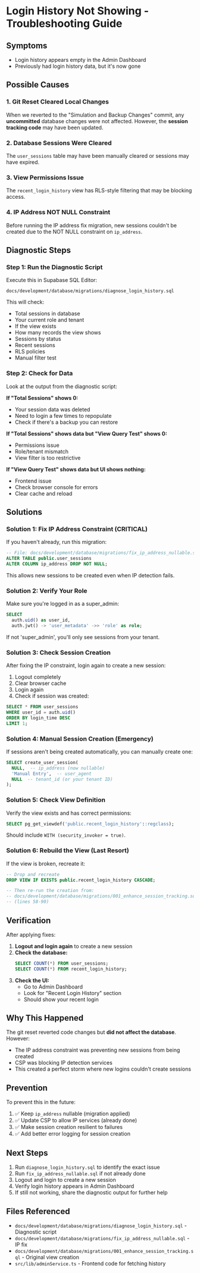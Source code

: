 # Login History Not Showing - Troubleshooting Guide

## Symptoms
- Login history appears empty in the Admin Dashboard
- Previously had login history data, but it's now gone

## Possible Causes

### 1. Git Reset Cleared Local Changes
When we reverted to the "Simulation and Backup Changes" commit, any **uncommitted** database changes were not affected. However, the **session tracking code** may have been updated.

### 2. Database Sessions Were Cleared
The `user_sessions` table may have been manually cleared or sessions may have expired.

### 3. View Permissions Issue
The `recent_login_history` view has RLS-style filtering that may be blocking access.

### 4. IP Address NOT NULL Constraint
Before running the IP address fix migration, new sessions couldn't be created due to the NOT NULL constraint on `ip_address`.

## Diagnostic Steps

### Step 1: Run the Diagnostic Script
Execute this in Supabase SQL Editor:
```
docs/development/database/migrations/diagnose_login_history.sql
```

This will check:
- Total sessions in database
- Your current role and tenant
- If the view exists
- How many records the view shows
- Sessions by status
- Recent sessions
- RLS policies
- Manual filter test

### Step 2: Check for Data
Look at the output from the diagnostic script:

**If "Total Sessions" shows 0:**
- Your session data was deleted
- Need to login a few times to repopulate
- Check if there's a backup you can restore

**If "Total Sessions" shows data but "View Query Test" shows 0:**
- Permissions issue
- Role/tenant mismatch
- View filter is too restrictive

**If "View Query Test" shows data but UI shows nothing:**
- Frontend issue
- Check browser console for errors
- Clear cache and reload

## Solutions

### Solution 1: Fix IP Address Constraint (CRITICAL)
If you haven't already, run this migration:
```sql
-- File: docs/development/database/migrations/fix_ip_address_nullable.sql
ALTER TABLE public.user_sessions 
ALTER COLUMN ip_address DROP NOT NULL;
```

This allows new sessions to be created even when IP detection fails.

### Solution 2: Verify Your Role
Make sure you're logged in as a super_admin:
```sql
SELECT 
  auth.uid() as user_id,
  auth.jwt() -> 'user_metadata' ->> 'role' as role;
```

If not 'super_admin', you'll only see sessions from your tenant.

### Solution 3: Check Session Creation
After fixing the IP constraint, login again to create a new session:
1. Logout completely
2. Clear browser cache
3. Login again
4. Check if session was created:
```sql
SELECT * FROM user_sessions 
WHERE user_id = auth.uid()
ORDER BY login_time DESC 
LIMIT 1;
```

### Solution 4: Manual Session Creation (Emergency)
If sessions aren't being created automatically, you can manually create one:
```sql
SELECT create_user_session(
  NULL,  -- ip_address (now nullable)
  'Manual Entry',  -- user_agent
  NULL  -- tenant_id (or your tenant ID)
);
```

### Solution 5: Check View Definition
Verify the view exists and has correct permissions:
```sql
SELECT pg_get_viewdef('public.recent_login_history'::regclass);
```

Should include `WITH (security_invoker = true)`.

### Solution 6: Rebuild the View (Last Resort)
If the view is broken, recreate it:
```sql
-- Drop and recreate
DROP VIEW IF EXISTS public.recent_login_history CASCADE;

-- Then re-run the creation from:
-- docs/development/database/migrations/001_enhance_session_tracking.sql
-- (lines 58-90)
```

## Verification

After applying fixes:

1. **Logout and login again** to create a new session
2. **Check the database:**
   ```sql
   SELECT COUNT(*) FROM user_sessions;
   SELECT COUNT(*) FROM recent_login_history;
   ```
3. **Check the UI:**
   - Go to Admin Dashboard
   - Look for "Recent Login History" section
   - Should show your recent login

## Why This Happened

The git reset reverted code changes but **did not affect the database**. However:
- The IP address constraint was preventing new sessions from being created
- CSP was blocking IP detection services
- This created a perfect storm where new logins couldn't create sessions

## Prevention

To prevent this in the future:
1. ✅ Keep `ip_address` nullable (migration applied)
2. ✅ Update CSP to allow IP services (already done)
3. ✅ Make session creation resilient to failures
4. ✅ Add better error logging for session creation

## Next Steps

1. Run `diagnose_login_history.sql` to identify the exact issue
2. Run `fix_ip_address_nullable.sql` if not already done
3. Logout and login to create a new session
4. Verify login history appears in Admin Dashboard
5. If still not working, share the diagnostic output for further help

## Files Referenced
- `docs/development/database/migrations/diagnose_login_history.sql` - Diagnostic script
- `docs/development/database/migrations/fix_ip_address_nullable.sql` - IP fix
- `docs/development/database/migrations/001_enhance_session_tracking.sql` - Original view creation
- `src/lib/adminService.ts` - Frontend code for fetching history
